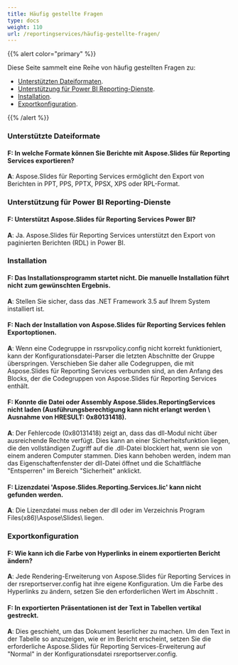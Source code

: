 ```yaml
---
title: Häufig gestellte Fragen
type: docs
weight: 110
url: /reportingservices/häufig-gestellte-fragen/
---
```


{{% alert color="primary" %}} 

Diese Seite sammelt eine Reihe von häufig gestellten Fragen zu:

- [Unterstützten Dateiformaten](#Unterstützte-Dateiformate).
- [Unterstützung für Power BI Reporting-Dienste](#Unterstützung-für-Power-BI-Reporting-Dienste).
- [Installation](#Installation).
- [Exportkonfiguration](#Exportkonfiguration).

{{% /alert %}} 
### **Unterstützte Dateiformate**
#### **F: In welche Formate können Sie Berichte mit Aspose.Slides für Reporting Services exportieren?**
**A**: Aspose.Slides für Reporting Services ermöglicht den Export von Berichten in PPT, PPS, PPTX, PPSX, XPS oder RPL-Format.
### **Unterstützung für Power BI Reporting-Dienste**
#### **F: Unterstützt Aspose.Slides für Reporting Services Power BI?**
**A**: Ja. Aspose.Slides für Reporting Services unterstützt den Export von paginierten Berichten (RDL) in Power BI.
### **Installation**
#### **F: Das Installationsprogramm startet nicht. Die manuelle Installation führt nicht zum gewünschten Ergebnis.**
**A**: Stellen Sie sicher, dass das .NET Framework 3.5 auf Ihrem System installiert ist.
#### **F: Nach der Installation von Aspose.Slides für Reporting Services fehlen Exportoptionen.**
**A**: Wenn eine Codegruppe in rssrvpolicy.config nicht korrekt funktioniert, kann der Konfigurationsdatei-Parser die letzten Abschnitte der Gruppe überspringen. Verschieben Sie daher alle Codegruppen, die mit Aspose.Slides für Reporting Services verbunden sind, an den Anfang des Blocks, der die Codegruppen von Aspose.Slides für Reporting Services enthält.
#### **F: Konnte die Datei oder Assembly Aspose.Slides.ReportingServices nicht laden (Ausführungsberechtigung kann nicht erlangt werden \ Ausnahme von HRESULT: 0x80131418).**
**A**: Der Fehlercode (0x80131418) zeigt an, dass das dll-Modul nicht über ausreichende Rechte verfügt. Dies kann an einer Sicherheitsfunktion liegen, die den vollständigen Zugriff auf die .dll-Datei blockiert hat, wenn sie von einem anderen Computer stammen. Dies kann behoben werden, indem man das Eigenschaftenfenster der dll-Datei öffnet und die Schaltfläche "Entsperren" im Bereich "Sicherheit" anklickt.
#### **F: Lizenzdatei 'Aspose.Slides.Reporting.Services.lic' kann nicht gefunden werden.**
**A**: Die Lizenzdatei muss neben der dll oder im Verzeichnis Program Files(x86)\Aspose\Slides\ liegen.
### **Exportkonfiguration**
#### **F: Wie kann ich die Farbe von Hyperlinks in einem exportierten Bericht ändern?**
**A**: Jede Rendering-Erweiterung von Aspose.Slides für Reporting Services in der rsreportserver.config hat ihre eigene Konfiguration. Um die Farbe des Hyperlinks zu ändern, setzen Sie den erforderlichen Wert im Abschnitt <HyperlinkColor>.
#### **F: In exportierten Präsentationen ist der Text in Tabellen vertikal gestreckt.**
**A**: Dies geschieht, um das Dokument leserlicher zu machen. Um den Text in der Tabelle so anzuzeigen, wie er im Bericht erscheint, setzen Sie die erforderliche Aspose.Slides für Reporting Services-Erweiterung auf "Normal" in der Konfigurationsdatei rsreportserver.config.